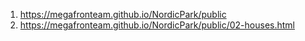 1. https://megafronteam.github.io/NordicPark/public
1. https://megafronteam.github.io/NordicPark/public/02-houses.html